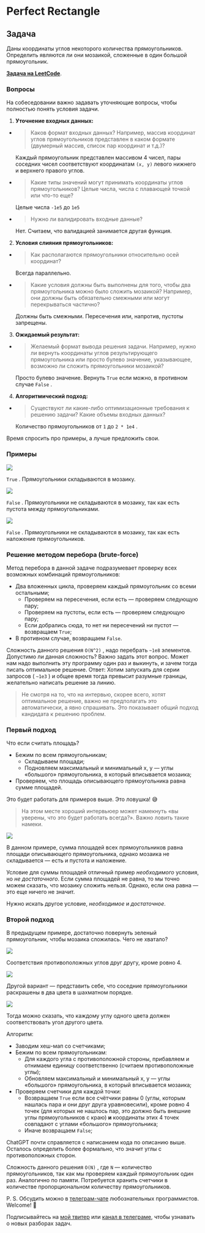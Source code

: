 #  Perfect Rectangle

## Задача

Даны координаты углов некоторого количества прямоугольников. Определить являются ли они мозаикой, сложенные в один большой прямоугольник.

**[Задача на LeetCode](https://leetcode.com/problems/perfect-rectangle/)**.

### Вопросы

На собеседовании важно задавать уточняющие вопросы, чтобы полностью понять условия задачи.

1. **Уточнение входных данных:**

  + > Каков формат входных данных? Например, массив координат углов прямоугольников представлен в каком формате (двумерный массив, список пар координат и т.д.)?
    
    Каждый прямоугольник представлен массивом 4 чисел, пары соседних чисел соответствуют координатам `(x, y)` левого нижнего и верхнего правого углов.

  + > Какие типы значений могут принимать координаты углов прямоугольников? Целые числа, числа с плавающей точкой или что-то еще?
    
    Целые числа `-1e5` до `1e5`

  
  + > Нужно ли валидировать входные данные?
    
    Нет. Считаем, что валидацией занимается другая функция.

2. **Условия слияния прямоугольников:**

  + > Как располагаются прямоугольники относительно осей координат?
    
    Всегда параллельно.

  + > Какие условия должны быть выполнены для того, чтобы два прямоугольника можно было сложить мозаикой? Например, они должны быть обязательно смежными или могут перекрываться частично?
    
    Должны быть смежными. Пересечения или, напротив, пустоты запрещены.

3. **Ожидаемый результат:**

  + > Желаемый формат вывода решения задачи. Например, нужно ли вернуть координаты углов результирующего прямоугольника или просто булево значение, указывающее, возможно ли сложить прямоугольники мозаикой?
    
    Просто булево значение. Вернуть `True` если можно, в противном случае `False` .

4. **Алгоритмический подход:**

  + > Существуют ли какие-либо оптимизационные требования к решению задачи? Какие объемы входных данных?
    
    Количество прямоугольников от `1` до `2 * 1e4` .

Время спросить про примеры, а лучше предложить свои.

### Примеры

![](/images/perectrec1-plane.jpg)

`True` . Прямоугольники складываются в мозаику.

![](/images/perfectrec2-plane.jpeg)

`False` . Прямоугольники не складываются в мозаику, так как есть пустота между прямоугольниками.

![](/images/perfecrrec4-plane.jpg)

`False` . Прямоугольники не складываются в мозаику, так как есть наложение прямоугольников.

### Решение методом перебора (brute-force)

Метод перебора в данной задаче подразумевает проверку всех возможных комбинаций прямоугольников:

* Два вложенных цикла, проверяем каждый прямоугольник со всеми остальными; 
  + Проверяем на пересечения, если есть — проверяем следующую пару; 
  + Проверяем на пустоты, если есть — проверяем следующую пару; 
  + Если добрались сюда, то нет ни пересечений ни пустот — возвращаем `True`; 
* В противном случае, возвращаем `False`.

Сложность данного решения `O(N^2)` , надо перебрать `~1e8` элементов. Допустимо ли данная сложность? Важно задать этот вопрос. Может нам надо выполнить эту программу один раз и выкинуть, и зачем тогда писать оптимальное решение. Ответ: Хотим запускать для серии запросов ( `~1e3` ) и общее время тогда превысит разумные границы, желательно написать решение за линию.

> Не смотря на то, что на интервью, скорее всего, хотят оптимальное решение, важно не предполагать это автоматически, а явно спрашивать. Это показывает общий подход кандидата к решению проблем.

### Первый подход

Что если считать площадь?

* Бежим по всем прямоугольникам; 
  + Складываем площади; 
  + Подновляем максимальный и минимальный x, y — углы «большого» прямоугольника, в который вписывается мозаика; 
* Проверяем, что площадь описывающего прямоугольника равна сумме площадей.

Это будет работать для примеров выше. Это ловушка! 😅

> На этом месте хороший интервьюер может намекнуть «вы уверены, что это будет работать всегда?». Важно ловить такие намеки.

![](/images/perfect-square1.jpg)

В данном примере, сумма площадей всех прямоугольников равна площади описывающего прямоугольника, однако мозаика не складывается — есть и пустота и наложение.

Условие для суммы площадей отличный пример _необходимого_ условия, но _не достаточного_. Если сумма площадей не равна, то мы точно можем сказать, что мозаику сложить нельзя. Однако, если она равна — это еще ничего не значит.

Нужно искать другое условие, _необходимое_ и _достаточное_.

### Второй подход

В предыдущем примере, достаточно повернуть зеленый прямоугольник, чтобы мозаика сложилась. Чего не хватало?

![](/images/perfect-square2.jpg)

Соответствия противоположных углов друг другу, кроме ровно 4.

![](/images/perfect-square3.jpg)

Другой вариант — представить себе, что соседние прямоугольники раскрашены в два цвета в шахматном порядке.

![](/images/perfect-square-chess.jpeg)

Тогда можно сказать, что каждому углу одного цвета должен соответствовать угол другого цвета.

Алгоритм:

* Заводим хеш-мап со счетчиками; 
* Бежим по всем прямоугольникам:
  + Для каждого угла с противоположной стороны, прибавляем и отнимаем единицу соответственно (считаем противоположные углы); 
  + Обновляем максимальный и минимальный x, y — углы «большого» прямоугольника, в который вписывается мозаика; 
* Проверяем счетчики для каждой точки:
  + Возвращаем `True` если все счётчики равны 0 (углы, которым нашлась пара и они друг друга уравновесили), кроме ровно 4 точек (для которых не нашлось пар, это должно быть внешние углы прямоугольников с краю) **и** координаты этих 4 точек совпадают с углами «большого» прямоугольника; 
  + Иначе возвращаем `False`; 

ChatGPT почти справляется с написанием кода по описанию выше. Осталось определить более формально, что значит углы с противоположных сторон.

Сложность данного решения `O(N)` , где `N` — количество прямоугольников, так как мы проверяем каждый прямоугольник один раз. Аналогично по памяти. Потребуется хранить счетчики в количестве пропорциональном количеству прямоугольников.

P. S. Обсудить можно в [телеграм-чате](https://t.me/ctci_chat_ru) любознательных программистов. Welcome! 🤗

Подписывайтесь на [мой твитер](https://twitter.com/vitkarpov) или [канал в телеграме](https://t.me/coding_interviews), чтобы узнавать о новых разборах задач.
